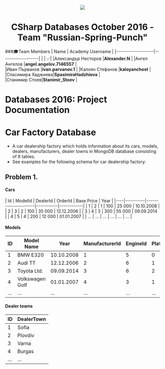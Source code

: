 <p align="center">
<a href="http://academy.telerik.com/">
<img src="https://camo.githubusercontent.com/08ecbe7b67d65cc7c6990787e2836b27b4296f2d/68747470733a2f2f7261772e6769746875622e636f6d2f666c65787472792f54656c6572696b2d41636164656d792f6d61737465722f50726f6772616d6d696e6725323077697468253230432532332f436f6465732f4f746865722f54656c6572696b2e706e67"/>
</a>

<h1 align="center">CSharp Databases October 2016 - Team "Russian-Spring-Punch"</h1>

###:mortar_board:Team Members
| Name              | Academy Username      	|
|-------------------|-------------------|
|                   | :white_check_mark:|
|Александър Несторов |__Alexander.N__	        |
|Ангел Ангелов |__angel.angelov.7146557__    	|	
|Иван Първанов |__ivan.parvanov.1__ |
|Калоян Стефанов |__kaloyanchost__            	|		
|Спасимира Хаджиева|__SpasimiraHadzhieva__    	 	|	
|Станимир Стоев|__Stanimir_Stoev__       	|		

#   Databases 2016: Project Documentation

#   Car Factory Database
* A car dealership factory which holds information about its cars, models, dealers, manufacturers, dealer towns in MongoDB database consisting of 8 tables.
* See examples for the following schema for car dealership factory:
## Problem 1.
#### Cars

| Id | ModelId | DealerId | OrderId | Base Price | Year |
|----|----------|---------------------|-----------|------------|
| 1  | 2       | 1      | 100       | 25 000       | 10.10.2008 |
| 2  | 3       | 2 | 100       | 35 000       | 12.12.2006 |
| 3  | 4       | 3       | 300       | 55 000       | 09.09.2014 |
| 4  | 5       | 4   | 200       | 12 000       | 01.01.2007 |
| …  | …        | …                   | …         | …          | … |

#### Models

| ID |             Model Name             | Year | ManufacturerId | EngineId | PlatformId |
|----|-------------------------------------|---- | ---- | ---- | ---- |
| 1 | BMW E320                  | 10.10.2008 | 1 | 5 | 0 |
| 2 | Audi TT                       | 12.12.2006 | 2 | 6 | 1 |
| 3 | Toyota    Ltd. | 09.09.2014 | 3 | 6 | 2 |
| 4 | Volkswagen Golf | 01.01.2007 | 4 | 3 | 1 |
| …  | …                                   | … | … | … | … |

#### Dealer towns

| ID  | DealerTown |
|-----|--------------|
| 1 | Sofia       |
| 2 | Plovdiv       |
| 3 | Varna       |
| 4 | Burgas       |
| …   | …            |
